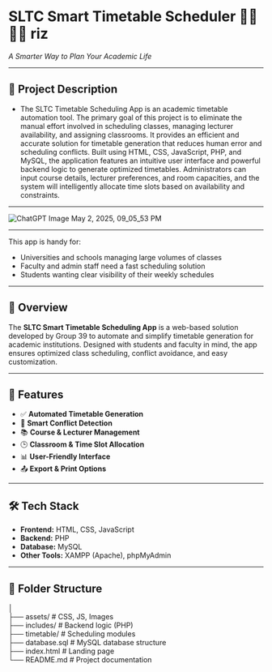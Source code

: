 # SLTC Smart Timetable Scheduler 📅📅📅📅 riz
*A Smarter Way to Plan Your Academic Life*

---

## 📘 Project Description <br>
- The SLTC Timetable Scheduling App is an academic timetable automation tool. The primary goal of this project is to eliminate the manual effort involved in scheduling classes, managing lecturer availability, and assigning classrooms. It provides an efficient and accurate solution for timetable generation that reduces human error and scheduling conflicts.
Built using HTML, CSS, JavaScript, PHP, and MySQL, the application features an intuitive user interface and powerful backend logic to generate optimized timetables. Administrators can input course details, lecturer preferences, and room capacities, and the system will intelligently allocate time slots based on availability and constraints.
---
![ChatGPT Image May 2, 2025, 09_05_53 PM](https://github.com/user-attachments/assets/c418385f-7984-486f-a074-c90d3241d68b)

---
This app is handy for:
- Universities and schools managing large volumes of classes
- Faculty and admin staff need a fast scheduling solution
- Students wanting clear visibility of their weekly schedules


--- 
## 🚀 Overview
The **SLTC Smart Timetable Scheduling App** is a web-based solution developed by Group 39 to automate and simplify timetable generation for academic institutions. Designed with students and faculty in mind, the app ensures optimized class scheduling, conflict avoidance, and easy customization.

---

## 🎯 Features
- ✅ **Automated Timetable Generation**  
- 🧠 **Smart Conflict Detection**  
- 📚 **Course & Lecturer Management**  
- 🕒 **Classroom & Time Slot Allocation**  
- 📊 **User-Friendly Interface**  
- 📤 **Export & Print Options**  

---

## 🛠️ Tech Stack
- **Frontend:** HTML, CSS, JavaScript  
- **Backend:** PHP  
- **Database:** MySQL  
- **Other Tools:** XAMPP (Apache), phpMyAdmin

---

## 📁  Folder Structure
│ <br>
├── assets/ # CSS, JS, Images <br>
├── includes/ # Backend logic (PHP) <br>
├── timetable/ # Scheduling modules <br>
├── database.sql # MySQL database structure <br>
├── index.html # Landing page <br>
└── README.md # Project documentation <br>
